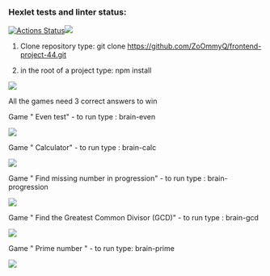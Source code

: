 ### Hexlet tests and linter status:
[![Actions Status](https://github.com/ZoOmmyQ/frontend-project-44/actions/workflows/hexlet-check.yml/badge.svg)](https://github.com/ZoOmmyQ/frontend-project-44/actions)<a href="https://codeclimate.com/github/ZoOmmyQ/frontend-project-44/maintainability"><img src="https://api.codeclimate.com/v1/badges/935d381b567f6ad8a113/maintainability" /></a>

1. Clone repository  type: git clone https://github.com/ZoOmmyQ/frontend-project-44.git

2. in the root of a project type: npm install

<a href="https://asciinema.org/a/PuTP4dhvDYvbdHAICNnAeXT4X" target="_blank"><img src="https://asciinema.org/a/PuTP4dhvDYvbdHAICNnAeXT4X.svg" /></a>


 
 All the games need 3 correct answers to win

 Game " Even test" - to run type : brain-even

 <a href="https://asciinema.org/a/w6dwHF5LKhFcWeNqGQ2anPxcT" target="_blank"><img src="https://asciinema.org/a/w6dwHF5LKhFcWeNqGQ2anPxcT.svg" /></a>

 Game " Calculator" - to run type : brain-calc

 <a href="https://asciinema.org/a/RtzlGcHJfI4qA78Yh35e8XxLD" target="_blank"><img src="https://asciinema.org/a/RtzlGcHJfI4qA78Yh35e8XxLD.svg" /></a>

 Game " Find missing number in progression" - to run type : brain-progression

 <a href="https://asciinema.org/a/lS4PjK6e6XyCnTmZe2xzQFgjW" target="_blank"><img src="https://asciinema.org/a/lS4PjK6e6XyCnTmZe2xzQFgjW.svg" /></a>

 Game " Find the Greatest Common Divisor (GCD)" - to run type : brain-gcd

<a href="https://asciinema.org/a/OP75j2jYuv2fEJnvJ0LX288Yr" target="_blank"><img src="https://asciinema.org/a/OP75j2jYuv2fEJnvJ0LX288Yr.svg" /></a>

 Game " Prime number " - to run type: brain-prime

 <a href="https://asciinema.org/a/3CtQTgYXOrMxk1mTsbSiLdPI7" target="_blank"><img src="https://asciinema.org/a/3CtQTgYXOrMxk1mTsbSiLdPI7.svg" /></a>





